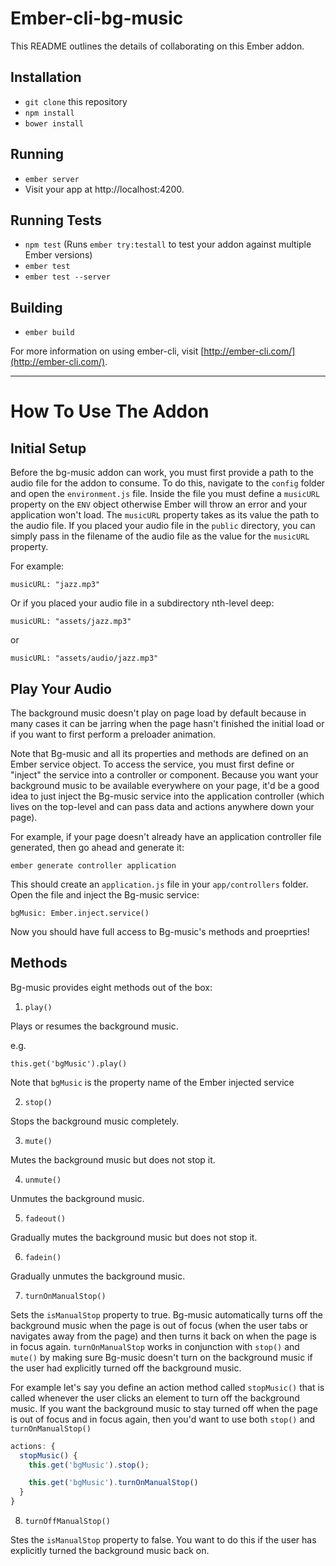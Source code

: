 # Ember-cli-bg-music

This README outlines the details of collaborating on this Ember addon.

## Installation

* `git clone` this repository
* `npm install`
* `bower install`

## Running

* `ember server`
* Visit your app at http://localhost:4200.

## Running Tests

* `npm test` (Runs `ember try:testall` to test your addon against multiple Ember versions)
* `ember test`
* `ember test --server`

## Building

* `ember build`

For more information on using ember-cli, visit [http://ember-cli.com/](http://ember-cli.com/).

---

# How To Use The Addon

## Initial Setup

Before the bg-music addon can work, you must first provide a path to the audio file for the addon to consume. To do this, navigate to the `config` folder and open the `environment.js` file. Inside the file you must define a `musicURL` property on the `ENV` object otherwise Ember will throw an error and your application won't load. The `musicURL` property takes as its value the path to the audio file. If you placed your audio file in the `public` directory, you can simply pass in the filename of the audio file as the value for the `musicURL` property. 

For example:

`musicURL: "jazz.mp3"` 

Or if you placed your audio file in a subdirectory nth-level deep:

`musicURL: "assets/jazz.mp3"`

or

`musicURL: "assets/audio/jazz.mp3"`


## Play Your Audio

The background music doesn't play on page load by default because in many cases it can be jarring when the page hasn't finished the initial load or if you want to first perform a preloader animation.

Note that Bg-music and all its properties and methods are defined on an Ember service object. To access the service, you must first define or "inject" the service into a controller or component. Because you want your background music to be available everywhere on your page, it'd be a good idea to just inject the Bg-music service into the application controller (which lives on the top-level and can pass data and actions anywhere down your page).

For example, if your page doesn't already have an application controller file generated, then go ahead and generate it:

`ember generate controller application`

This should create an `application.js` file in your `app/controllers` folder. Open the file and inject the Bg-music service:

`bgMusic: Ember.inject.service()`

Now you should have full access to Bg-music's methods and proeprties!

## Methods

Bg-music provides eight methods out of the box:

1. `play()`

Plays or resumes the background music.

e.g.

`this.get('bgMusic').play()`

Note that `bgMusic` is the property name of the Ember injected service

2. `stop()`

Stops the background music completely.

3. `mute()`

Mutes the background music but does not stop it.

4. `unmute()`

Unmutes the background music.

5. `fadeout()`

Gradually mutes the background music but does not stop it.

6. `fadein()`

Gradually unmutes the background music.

7. `turnOnManualStop()`

Sets the `isManualStop` property to true. Bg-music automatically turns off the background music when the page is out of focus (when the user tabs or navigates away from the page) and then turns it back on when the page is in focus again. `turnOnManualStop` works in conjunction with `stop()` and `mute()` by making sure Bg-music doesn't turn on the background music if the user had explicitly turned off the background music.

For example let's say you define an action method called `stopMusic()` that is called whenever the user clicks an element to turn off the background music. If you want the background music to stay turned off when the page is out of focus and in focus again, then you'd want to use both `stop()` and `turnOnManualStop()`

```javascript
actions: {
  stopMusic() {
    this.get('bgMusic').stop();

    this.get('bgMusic').turnOnManualStop()
  }  
}
```

8. `turnOffManualStop()`

Stes the `isManualStop` property to false. You want to do this if the user has explicitly turned the background music back on.
